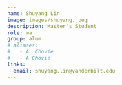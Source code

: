```yaml
---
name: Shuyang Lin
image: images/shuyang.jpeg
description: Master's Student
role: ma
group: alum
# aliases:
#   - A. Chovie
#   - A Chovie
links:
  email: shuyang.lin@vanderbilt.edu
---
```


